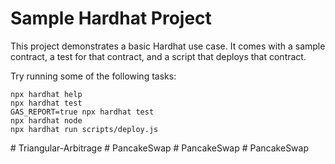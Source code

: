 # Sample Hardhat Project

This project demonstrates a basic Hardhat use case. It comes with a sample contract, a test for that contract, and a script that deploys that contract.

Try running some of the following tasks:

```shell
npx hardhat help
npx hardhat test
GAS_REPORT=true npx hardhat test
npx hardhat node
npx hardhat run scripts/deploy.js
```
#   T r i a n g u l a r - A r b i t r a g e  
 #   P a n c a k e S w a p  
 #   P a n c a k e S w a p  
 #   P a n c a k e S w a p  
 
